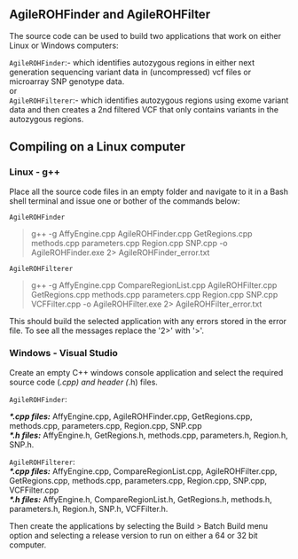 ## AgileROHFinder and AgileROHFilter

The source code can be used to build two applications that work on either Linux or Windows computers:

```AgileROHFinder```:- which identifies autozygous regions in either next generation sequencing variant data in (uncompressed) vcf files or microarray SNP genotype data.  
or   
```AgileROHFilterer```:- which identifies autozygous regions using exome variant data and then creates a 2nd filtered VCF that only contains variants in the autozygous regions.

## Compiling on a Linux computer

### Linux - g++
Place all the source code files in an empty folder and navigate to it in a Bash shell terminal and issue one or bother of the commands below:

```AgileROHFinder```
 > g++ -g AffyEngine.cpp AgileROHFinder.cpp GetRegions.cpp methods.cpp parameters.cpp Region.cpp SNP.cpp -o AgileROHFinder.exe 2> AgileROHFinder_error.txt

```AgileROHFilterer```
> g++ -g AffyEngine.cpp CompareRegionList.cpp AgileROHFilter.cpp GetRegions.cpp methods.cpp parameters.cpp Region.cpp SNP.cpp VCFFilter.cpp -o AgileROHFilter.exe 2> AgileROHFilter_error.txt

This should build the selected application with any errors stored in the error file. To see all the messages replace the '2>' with '>'.

### Windows - Visual Studio 
Create an empty C++ windows console application and select the required source code (*.cpp) and header (*.h) files. 

```AgileROHFinder```: 

___*.cpp files:___ AffyEngine.cpp, AgileROHFinder.cpp, GetRegions.cpp, methods.cpp, parameters.cpp, Region.cpp, SNP.cpp   
___*.h files:___ AffyEngine.h, GetRegions.h, methods.cpp, parameters.h, Region.h, SNP.h.

```AgileROHFilterer```:  
 ___*.cpp files:___ AffyEngine.cpp, CompareRegionList.cpp, AgileROHFilter.cpp, GetRegions.cpp, methods.cpp, parameters.cpp, Region.cpp, SNP.cpp, VCFFilter.cpp  
 ___*.h files:___ AffyEngine.h, CompareRegionList.h, GetRegions.h, methods.h, parameters.h, Region.h, SNP.h, VCFFilter.h.

Then create the applications by selecting the Build > Batch Build menu option and selecting a release version to run on either a 64 or 32 bit computer. 